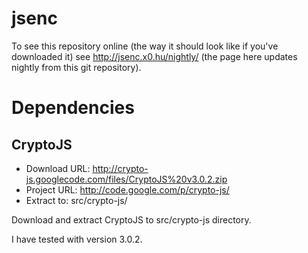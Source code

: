 jsenc
=====

To see this repository online (the way it should look like if you've downloaded it) see http://jsenc.x0.hu/nightly/ (the page here updates nightly from this git repository).

Dependencies
============

CryptoJS
--------

  * Download URL: http://crypto-js.googlecode.com/files/CryptoJS%20v3.0.2.zip
  * Project URL: http://code.google.com/p/crypto-js/
  * Extract to: src/crypto-js/

Download and extract CryptoJS to src/crypto-js directory.

I have tested with version 3.0.2.

